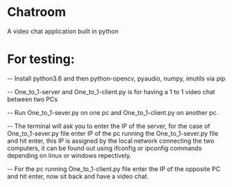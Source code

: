 # Chatroom
A video chat application built in python

# For testing:

-- Install python3.6 and then python-opencv, pyaudio, numpy, imutils via pip

-- One_to_1-server and One_to_1-client.py is for having a 1 to 1 video chat between two PCs

-- Run One_to_1-sever.py on one pc and One_to_1-client.py on another pc.

-- The terminal will ask you to enter the IP of the server, for the case of One_to_1-sever.py file enter IP of the pc
   running the One_to_1-sever.py file and hit enter, this IP is assigned by the local network connecting the two computers,
   it can be found out using ifconfig or ipconfig commands depending on linux or windows repectively. 
   
-- For the pc running One_to_1-client.py file enter the IP of the opposite PC and hit enter, now sit back and have a video
   chat.
